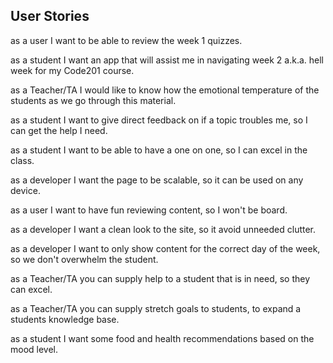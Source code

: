 ## User Stories

as a user I want to be able to review the week 1 quizzes.

as a student I want an app that will assist me in navigating week 2 a.k.a. hell week for my Code201 course.

as a Teacher/TA I would like to know how the emotional temperature of the students as we go through this material.

as a student I want to give direct feedback on if a topic troubles me, so I can get the help I need.

as a student I want to be able to have a one on one, so I can excel in the class.

as a developer I want the page to be scalable, so it can be used on any device.

as a user I want to have fun reviewing content, so I won't be board.

as a developer I want a clean look to the site, so it avoid unneeded clutter.

as a developer I want to only show content for the correct day of the week, so we don't overwhelm the student.

as a Teacher/TA you can supply help to a student that is in need, so they can excel.

as a Teacher/TA you can supply stretch goals to students, to expand a students knowledge base.

as a student I want some food and health recommendations based on the mood level.
